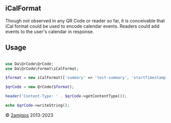 iCalFormat
---------

Though not observed in any QR Code or reader so far, it is conceivable that iCal format could be used to encode calendar 
events. Readers could add events to the user's calendar in response.

Usage
-----

```php 

use Da\QrCode\QrCode;
use Da\QrCode\Format\iCalFormat; 

$format = new iCalFormat(['summary' => 'test-summary', 'startTimestamp' => 1260232200, 'endTimestamp' => 1260318600]);

$qrCode = new QrCode($format);

header('Content-Type: ' . $qrCode->getContentType());

echo $qrCode->writeString();

```

© [2amigos](https://2am.tech/) 2013-2023
